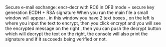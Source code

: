Secure e-mail exchange: encr-decr with RC6 in OFB mode + secure key generation ECDH + RSA signature
When you run the main file a small window will appear , in this window you have 2 text boxes , on the left is where you input the text to encrypt,
then you click encrypt and you will see the encrypted message on the right , then you can push the decrypt button which will decrypt the text on the right,
the console will also print the signature and if it succeeds being verified or not.
